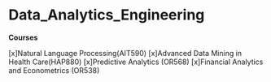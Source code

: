 # Data_Analytics_Engineering

**Courses**

[x]Natural Language Processing(AIT590)
[x]Advanced Data Mining in Health Care(HAP880)
[x]Predictive Analytics (OR568)
[x]Financial Analytics and Econometrics (OR538)


